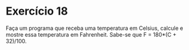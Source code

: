 # Exercício 18

Faça um programa que receba uma temperatura em Celsius, calcule e mostre essa temperatura em Fahrenheit. Sabe-se que F = 180*(C + 32)/100.
